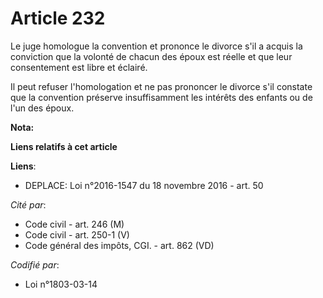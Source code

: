 # Article 232

Le juge homologue la convention et prononce le divorce s'il a acquis la conviction que la volonté de chacun des époux est
réelle et que leur consentement est libre et éclairé.

Il peut refuser l'homologation et ne pas prononcer le divorce s'il constate que la convention préserve insuffisamment les
intérêts des enfants ou de l'un des époux.

**Nota:**



**Liens relatifs à cet article**

**Liens**:

  - DEPLACE: Loi n°2016-1547 du 18 novembre 2016 - art. 50

_Cité par_:

  - Code civil - art. 246 (M)
  - Code civil - art. 250-1 (V)
  - Code général des impôts, CGI. - art. 862 (VD)

_Codifié par_:

  - Loi n°1803-03-14
